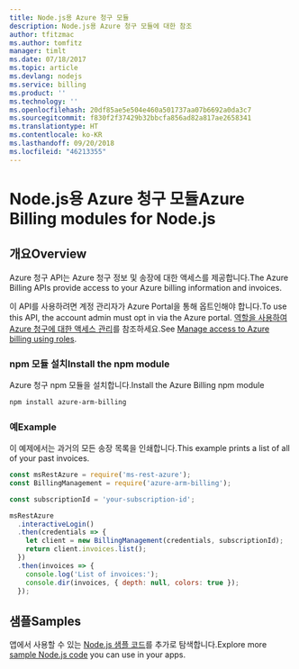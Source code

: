 ```yaml
---
title: Node.js용 Azure 청구 모듈
description: Node.js용 Azure 청구 모듈에 대한 참조
author: tfitzmac
ms.author: tomfitz
manager: timlt
ms.date: 07/18/2017
ms.topic: article
ms.devlang: nodejs
ms.service: billing
ms.product: ''
ms.technology: ''
ms.openlocfilehash: 20df85ae5e504e460a501737aa07b6692a0da3c7
ms.sourcegitcommit: f830f2f37429b32bbcfa856ad82a817ae2658341
ms.translationtype: HT
ms.contentlocale: ko-KR
ms.lasthandoff: 09/20/2018
ms.locfileid: "46213355"
---
```

# <a name="azure-billing-modules-for-nodejs"></a><span data-ttu-id="979bd-103">Node.js용 Azure 청구 모듈</span><span class="sxs-lookup"><span data-stu-id="979bd-103">Azure Billing modules for Node.js</span></span>

## <a name="overview"></a><span data-ttu-id="979bd-104">개요</span><span class="sxs-lookup"><span data-stu-id="979bd-104">Overview</span></span>
<span data-ttu-id="979bd-105">Azure 청구 API는 Azure 청구 정보 및 송장에 대한 액세스를 제공합니다.</span><span class="sxs-lookup"><span data-stu-id="979bd-105">The Azure Billing APIs provide access to your Azure billing information and invoices.</span></span>

<span data-ttu-id="979bd-106">이 API를 사용하려면 계정 관리자가 Azure Portal을 통해 옵트인해야 합니다.</span><span class="sxs-lookup"><span data-stu-id="979bd-106">To use this API, the account admin must opt in via the Azure portal.</span></span> <span data-ttu-id="979bd-107">[역할을 사용하여 Azure 청구에 대한 액세스 관리](https://docs.microsoft.com/azure/billing/billing-manage-access)를 참조하세요.</span><span class="sxs-lookup"><span data-stu-id="979bd-107">See [Manage access to Azure billing using roles](https://docs.microsoft.com/azure/billing/billing-manage-access).</span></span>

### <a name="install-the-npm-module"></a><span data-ttu-id="979bd-108">npm 모듈 설치</span><span class="sxs-lookup"><span data-stu-id="979bd-108">Install the npm module</span></span> 

<span data-ttu-id="979bd-109">Azure 청구 npm 모듈을 설치합니다.</span><span class="sxs-lookup"><span data-stu-id="979bd-109">Install the Azure Billing npm module</span></span> 

```bash
npm install azure-arm-billing
```
### <a name="example"></a><span data-ttu-id="979bd-110">예</span><span class="sxs-lookup"><span data-stu-id="979bd-110">Example</span></span> 
 
<span data-ttu-id="979bd-111">이 예제에서는 과거의 모든 송장 목록을 인쇄합니다.</span><span class="sxs-lookup"><span data-stu-id="979bd-111">This example prints a list of all of your past invoices.</span></span>
 
```javascript 
const msRestAzure = require('ms-rest-azure');
const BillingManagement = require('azure-arm-billing');

const subscriptionId = 'your-subscription-id';

msRestAzure
  .interactiveLogin()
  .then(credentials => {
    let client = new BillingManagement(credentials, subscriptionId);
    return client.invoices.list();
  })
  .then(invoices => {
    console.log('List of invoices:');
    console.dir(invoices, { depth: null, colors: true });
  });
``` 


## <a name="samples"></a><span data-ttu-id="979bd-112">샘플</span><span class="sxs-lookup"><span data-stu-id="979bd-112">Samples</span></span>

<span data-ttu-id="979bd-113">앱에서 사용할 수 있는 [Node.js 샘플 코드](https://azure.microsoft.com/resources/samples/?platform=nodejs)를 추가로 탐색합니다.</span><span class="sxs-lookup"><span data-stu-id="979bd-113">Explore more [sample Node.js code](https://azure.microsoft.com/resources/samples/?platform=nodejs) you can use in your apps.</span></span>
